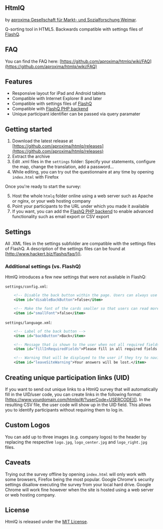 ## HtmlQ

by [aproxima Gesellschaft für Markt- und Sozialforschung Weimar](http://www.aproxima.de/).

Q-sorting tool in HTML5. Backwards compatible with settings files of [FlashQ](http://www.hackert.biz/flashq/home/).

## FAQ

You can find the FAQ here: [https://github.com/aproxima/htmlq/wiki/FAQ](https://github.com/aproxima/htmlq/wiki/FAQ)

## Features

* Responsive layout for iPad and Android tablets
* Compatible with Internet Explorer 8 and later
* Compatible with settings files of [FlashQ](http://www.hackert.biz/flashq/home/)
* Compatible with [FlashQ PHP backend](http://www.hackert.biz/flashq/downloads/)
* Unique participant identifier can be passed via query paramater

## Getting started

1. Download the latest release at [https://github.com/aproxima/htmlq/releases](https://github.com/aproxima/htmlq/releases)
2. Extract the archive
3. Edit .xml files in the `settings` folder: Specify your statements, configure the map, change the translation, add a password...
4. While editing, you can try out the questionnaire at any time by opening `index.html` with Firefox

Once you're ready to start the survey:

5. Host the whole `htmlq` folder online using a web server such as Apache or nginx, or your web hosting company
6. Point your participants to the URL under which you made it available
7. If you want, you can add the [FlashQ PHP backend](http://www.hackert.biz/flashq/downloads/) to enable advanced functionality such as email export or CSV export

## Settings

All .XML files in the settings subfolder are compatible with the settings files of FlashQ. A description of the settings files can be found at [http://www.hackert.biz/flashq/faq/]().

### Additional settings (vs. FlashQ)

HtmlQ introduces a few new settings that were not available in FlashQ:

`settings/config.xml`:

```xml
    <!-- Disable the back button within the page. Users can always use the browser back button to navigate the survey anyway. -->
    <item id="disableBackButton">false</item>

    <!-- Make the font of the cards smaller so that users can read more of the text -->
    <item id="smallFont">false</item>
```


`settings/language.xml`:

```xml
    <!-- Label of the back button -->
    <item id="backButton">Back</item>

    <!-- Message that is shown to the user when not all required fields in step 5 were filled in -->
    <item id="fillInRequiredFields">Please fill in all required fields.</item>

    <!-- Warning that will be displayed to the user if they try to navigate away from the questionnaire and could lose their data -->
    <item id="leaveSiteWarning">Your answers will be lost.</item>
```

## Creating unique participation links (UID)

If you want to send out unique links to a HtmlQ survey that will automatically fill in the UID/user code, you can create links in the following format: [https://www.yourdomain.com/htmlq/#/?userCode=USERCODE](). In the resulting CSV file, the user code will show up in the UID field. This allows you to identify participants without requiring them to log in.

## Custom Logos

You can add up to three images (e.g. company logos) to the header by replacing the respective `logo.jpg`, `logo_center.jpg` and `logo_right.jpg` files.

## Caveats

Trying out the survey offline by opening `index.html` will only work with some browsers, Firefox being the most popular. Google Chrome's security settings disallow executing the survey from your local hard drive. Google Chrome will work fine however when the site is hosted using a web server or web hosting company.

## License

HtmlQ is released under the [MIT License](http://www.opensource.org/licenses/MIT).

